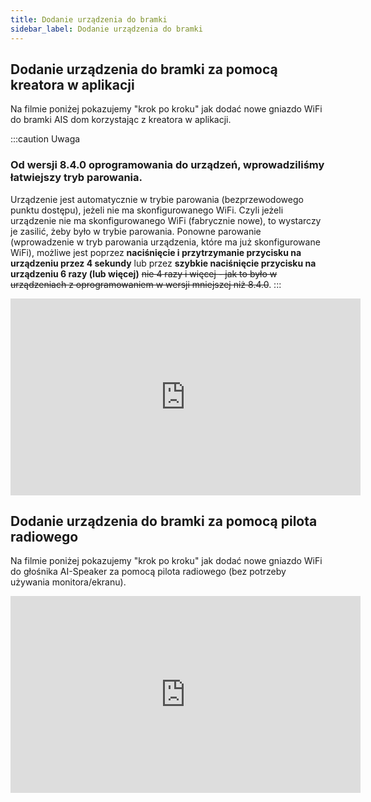 ```yaml
---
title: Dodanie urządzenia do bramki
sidebar_label: Dodanie urządzenia do bramki
---
```



## Dodanie urządzenia do bramki za pomocą kreatora w aplikacji

Na filmie poniżej pokazujemy "krok po kroku" jak dodać nowe gniazdo WiFi do bramki AIS dom korzystając z kreatora w aplikacji.

:::caution Uwaga
### Od wersji 8.4.0 oprogramowania do urządzeń, wprowadziliśmy łatwiejszy tryb parowania.
Urządzenie jest automatycznie w trybie parowania (bezprzewodowego punktu dostępu), jeżeli nie ma skonfigurowanego WiFi.
Czyli jeżeli urządzenie nie ma skonfigurowanego WiFi (fabrycznie nowe), to wystarczy je zasilić, żeby było w trybie parowania.
Ponowne parowanie (wprowadzenie w tryb parowania urządzenia, które ma już skonfigurowane WiFi), możliwe jest poprzez **naciśnięcie i przytrzymanie przycisku na urządzeniu przez 4 sekundy** lub przez **szybkie naciśnięcie przycisku na urządzeniu 6 razy (lub więcej)** ~~nie 4 razy i więcej - jak to było w urządzeniach z oprogramowaniem w wersji mniejszej niż 8.4.0~~.
:::

<iframe width="560" height="315"  src="https://www.youtube.com/embed/LlySPnzeIk4" frameBorder="0" allowFullScreen></iframe>



## Dodanie urządzenia do bramki za pomocą pilota radiowego

Na filmie poniżej pokazujemy "krok po kroku" jak dodać nowe gniazdo WiFi do głośnika AI-Speaker za pomocą pilota radiowego (bez potrzeby używania monitora/ekranu).

<iframe width="560" height="315"  src="https://www.youtube.com/embed/MnnVwIhimew" frameBorder="0" allowFullScreen></iframe>
